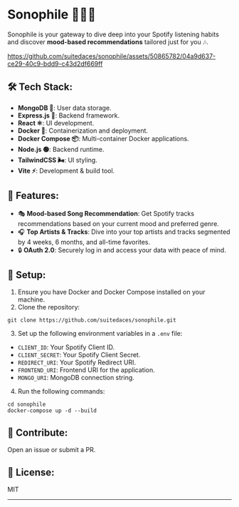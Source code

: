 # Sonophile 👨🏽‍🎤

Sonophile is your gateway to dive deep into your Spotify listening habits and discover **mood-based recommendations** tailored just for you 🎶.

https://github.com/suitedaces/sonophile/assets/50865782/04a9d637-ce29-40c9-bdd9-c43d2df669ff

## 🛠️ Tech Stack:
- **MongoDB 🍃**: User data storage.
- **Express.js 🚂**: Backend framework.
- **React ⚛️**: UI development.
- **Docker 🐳**: Containerization and deployment.
- **Docker Compose 📦**: Multi-container Docker applications.
- **Node.js 🟢**: Backend runtime.
- **TailwindCSS 🌬️**: UI styling.
- **Vite ⚡**: Development & build tool.

## 🌟 Features:
- 🎭 **Mood-based Song Recommendation**: Get Spotify tracks recommendations based on your current mood and preferred genre.
- 🎧 **Top Artists & Tracks**: Dive into your top artists and tracks segmented by 4 weeks, 6 months, and all-time favorites.
- 🔒 **OAuth 2.0**: Securely log in and access your data with peace of mind.

## 🚀 Setup:
1. Ensure you have Docker and Docker Compose installed on your machine.
2. Clone the repository:
```
git clone https://github.com/suitedaces/sonophile.git
```
3. Set up the following environment variables in a `.env` file:

- `CLIENT_ID`: Your Spotify Client ID.
- `CLIENT_SECRET`: Your Spotify Client Secret.
- `REDIRECT_URI`: Your Spotify Redirect URI.
- `FRONTEND_URI`: Frontend URI for the application.
- `MONGO_URI`: MongoDB connection string.
4. Run the following commands:
```
cd sonophile
docker-compose up -d --build
```

## 🤝 Contribute:
Open an issue or submit a PR.

## 📜 License:
MIT

---


